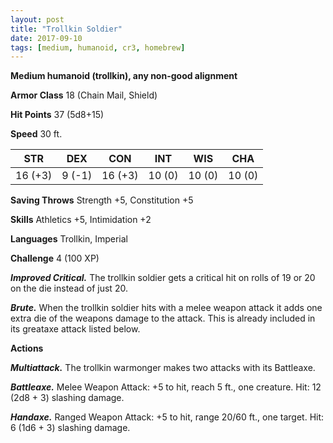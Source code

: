 ```yaml
---
layout: post
title: "Trollkin Soldier"
date: 2017-09-10
tags: [medium, humanoid, cr3, homebrew]
---
```


**Medium humanoid (trollkin), any non-good alignment**

**Armor Class** 18 (Chain Mail, Shield)

**Hit Points** 37 (5d8+15)

**Speed** 30 ft.

|   STR   |   DEX   |   CON   |   INT   |   WIS   |   CHA   |
|:-----:|:-----:|:-----:|:-----:|:-----:|:-----:|
| 16 (+3) | 9 (-1) | 16 (+3) | 10 (0) | 10 (0) | 10 (0) |

**Saving Throws** Strength +5, Constitution +5

**Skills** Athletics +5, Intimidation +2

**Languages** Trollkin, Imperial

**Challenge** 4 (100 XP)

***Improved Critical.*** The trollkin soldier gets a critical hit on rolls of 19 or 20 on the die instead of just 20.

***Brute.*** When the trollkin soldier hits with a melee weapon attack it adds one extra die of the weapons damage to the attack. This is already included in its greataxe attack listed below.

**Actions**

***Multiattack.*** The trollkin warmonger makes two attacks with its Battleaxe.

***Battleaxe.*** Melee Weapon Attack: +5 to hit, reach 5 ft., one creature. Hit: 12 (2d8 + 3) slashing damage.

***Handaxe.*** Ranged Weapon Attack: +5 to hit, range 20/60 ft., one target. Hit: 6 (1d6 + 3) slashing damage.

